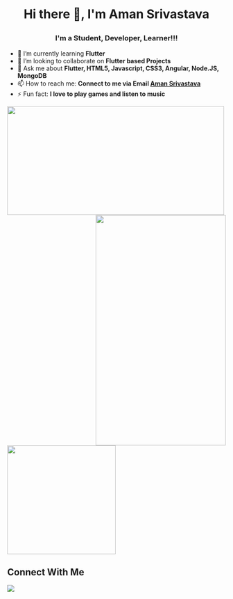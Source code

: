 # <p align="center"> Hi there 👋, I'm Aman Srivastava </p>
</hr>

### <p align="center"> I'm a Student, Developer, Learner!!! </p>


- 🌱 I’m currently learning <b> Flutter </b>
- 👯 I’m looking to collaborate on <b> Flutter based Projects </b>
- 💬 Ask me about <b>Flutter, HTML5, Javascript, CSS3, Angular, Node.JS, MongoDB</b>
- 📫 How to reach me: <b>Connect to me via Email [Aman Srivastava](mailto:aman.srivastava101@gmail.com.com?subject=[GitHub]%20Source%20Han%20Sans)</b>
- ⚡ Fun fact: <b> I love to play games and listen to music </b>

<p>
    <img height=250 width = 500 src="https://github-readme-stats.vercel.app/api?username=aman1210&show_icons=true&theme=midnight-purple">
   <img height = 530 width= 300 align = right src = "https://user-images.githubusercontent.com/50004633/134461687-7281df45-15a4-47dd-8df4-15a2319d2001.gif">
  
</p>
<img height=250 src="https://github-readme-stats.vercel.app/api/top-langs/?username=aman1210&show_icons=true&theme=radical"/>


## Connect With Me

<a href="https://www.linkedin.com/in/aman-srivastava-973297199/"><img src="https://img.icons8.com/fluent/48/000000/linkedin.png"/></a>


